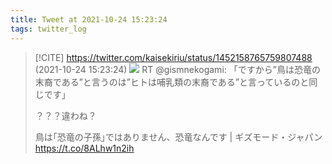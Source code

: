 ```yaml
---
title: Tweet at 2021-10-24 15:23:24
tags: twitter_log
---
```


> [!CITE] https://twitter.com/kaisekiriu/status/1452158765759807488 (2021-10-24 15:23:24)
> ![](https://twitter.com/kaisekiriu/status/1452158765759807488)
> RT @gismnekogami: 「ですから”鳥は恐竜の末裔である”と言うのは”ヒトは哺乳類の末裔である”と言っているのと同じです」
> 
> ？？？違わね？
> 
> 鳥は｢恐竜の子孫｣ではありません、恐竜なんです | ギズモード・ジャパン https://t.co/8ALhw1n2ih
